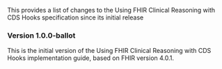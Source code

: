 This provides a list of changes to the Using FHIR Clinical Reasoning with CDS Hooks specification since its initial release

### Version 1.0.0-ballot

This is the initial version of the Using FHIR Clinical Reasoning with CDS Hooks implementation guide, based on FHIR version 4.0.1.